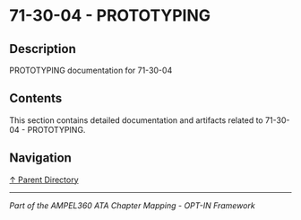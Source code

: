 # 71-30-04 - PROTOTYPING

## Description

PROTOTYPING documentation for 71-30-04

## Contents

This section contains detailed documentation and artifacts related to 71-30-04 - PROTOTYPING.

## Navigation

[↑ Parent Directory](../README.md)

---

*Part of the AMPEL360 ATA Chapter Mapping - OPT-IN Framework*
